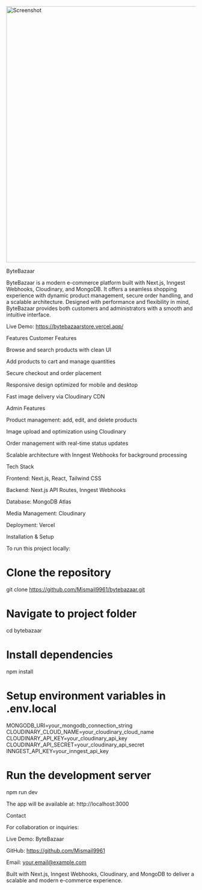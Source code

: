 <img width="1647" height="680" alt="Screenshot" src="https://github.com/user-attachments/assets/e41f5c94-f1de-42da-a6a1-e31525d22c4b" />


ByteBazaar

ByteBazaar is a modern e-commerce platform built with Next.js, Inngest Webhooks, Cloudinary, and MongoDB. It offers a seamless shopping experience with dynamic product management, secure order handling, and a scalable architecture. Designed with performance and flexibility in mind, ByteBazaar provides both customers and administrators with a smooth and intuitive interface.

Live Demo: https://bytebazaarstore.vercel.app/

Features
Customer Features

Browse and search products with clean UI

Add products to cart and manage quantities

Secure checkout and order placement

Responsive design optimized for mobile and desktop

Fast image delivery via Cloudinary CDN

Admin Features

Product management: add, edit, and delete products

Image upload and optimization using Cloudinary

Order management with real-time status updates

Scalable architecture with Inngest Webhooks for background processing

Tech Stack

Frontend: Next.js, React, Tailwind CSS

Backend: Next.js API Routes, Inngest Webhooks

Database: MongoDB Atlas

Media Management: Cloudinary

Deployment: Vercel

Installation & Setup

To run this project locally:

# Clone the repository
git clone https://github.com/Mismail9961/bytebazaar.git  

# Navigate to project folder
cd bytebazaar  

# Install dependencies
npm install  

# Setup environment variables in .env.local
MONGODB_URI=your_mongodb_connection_string  
CLOUDINARY_CLOUD_NAME=your_cloudinary_cloud_name  
CLOUDINARY_API_KEY=your_cloudinary_api_key  
CLOUDINARY_API_SECRET=your_cloudinary_api_secret  
INNGEST_API_KEY=your_inngest_api_key  

# Run the development server
npm run dev  


The app will be available at:
http://localhost:3000

Contact

For collaboration or inquiries:

Live Demo: ByteBazaar

GitHub: https://github.com/Mismail9961

Email: your.email@example.com

Built with Next.js, Inngest Webhooks, Cloudinary, and MongoDB to deliver a scalable and modern e-commerce experience.
